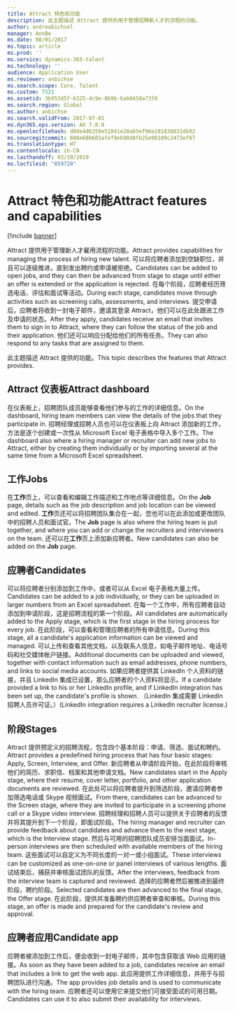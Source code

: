 ```yaml
---
title: Attract 特色和功能
description: 此主题描述 Attract 提供的用于管理招聘新人才的流程的功能。
author: andreabichsel
manager: AnnBe
ms.date: 08/01/2017
ms.topic: article
ms.prod: ''
ms.service: dynamics-365-talent
ms.technology: ''
audience: Application User
ms.reviewer: anbichse
ms.search.scope: Core, Talent
ms.custom: 7521
ms.assetid: 3b953d5f-6325-4c9e-8b9b-6ab0458a73f8
ms.search.region: Global
ms.author: anbichse
ms.search.validFrom: 2017-07-01
ms.dyn365.ops.version: AX 7.0.0
ms.openlocfilehash: d80e4d6359e51841e28ab5ef96e281838831db92
ms.sourcegitcommit: 608e68b603afef9eb98d8fb25e90109c2473ef87
ms.translationtype: HT
ms.contentlocale: zh-CN
ms.lasthandoff: 03/19/2019
ms.locfileid: "859728"
---
```

# <a name="attract-features-and-capabilities"></a><span data-ttu-id="b6950-103">Attract 特色和功能</span><span class="sxs-lookup"><span data-stu-id="b6950-103">Attract features and capabilities</span></span>

[!include [banner](includes/banner.md)]

<span data-ttu-id="b6950-104">Attract 提供用于管理新人才雇用流程的功能。</span><span class="sxs-lookup"><span data-stu-id="b6950-104">Attract provides capabilities for managing the process of hiring new talent.</span></span> <span data-ttu-id="b6950-105">可以将应聘者添加到空缺职位，并且可以逐级推进，直到发出聘约或申请被拒绝。</span><span class="sxs-lookup"><span data-stu-id="b6950-105">Candidates can be added to open jobs, and they can then be advanced from stage to stage until either an offer is extended or the application is rejected.</span></span> <span data-ttu-id="b6950-106">在每个阶段，应聘者经历筛选电话、评估和面试等活动。</span><span class="sxs-lookup"><span data-stu-id="b6950-106">During each stage, candidates move through activities such as screening calls, assessments, and interviews.</span></span> <span data-ttu-id="b6950-107">提交申请后，应聘者将收到一封电子邮件，邀请其登录 Attract，他们可以在此处跟进工作及申请的状态。</span><span class="sxs-lookup"><span data-stu-id="b6950-107">After they apply, candidates receive an email that invites them to sign in to Attract, where they can follow the status of the job and their application.</span></span> <span data-ttu-id="b6950-108">他们还可以响应分配给他们的所有任务。</span><span class="sxs-lookup"><span data-stu-id="b6950-108">They can also respond to any tasks that are assigned to them.</span></span>

<span data-ttu-id="b6950-109">此主题描述 Attract 提供的功能。</span><span class="sxs-lookup"><span data-stu-id="b6950-109">This topic describes the features that Attract provides.</span></span>

## <a name="attract-dashboard"></a><span data-ttu-id="b6950-110">Attract 仪表板</span><span class="sxs-lookup"><span data-stu-id="b6950-110">Attract dashboard</span></span>
<span data-ttu-id="b6950-111">在仪表板上，招聘团队成员能够查看他们参与的工作的详细信息。</span><span class="sxs-lookup"><span data-stu-id="b6950-111">On the dashboard, hiring team members can view the details of the jobs that they participate in.</span></span> <span data-ttu-id="b6950-112">招聘经理或招聘人员也可以在仪表板上向 Attract 添加新的工作，方法是逐个创建或一次性从 Microsoft Excel 电子表格中导入多个工作。</span><span class="sxs-lookup"><span data-stu-id="b6950-112">The dashboard also where a hiring manager or recruiter can add new jobs to Attract, either by creating them individually or by importing several at the same time from a Microsoft Excel spreadsheet.</span></span>

## <a name="jobs"></a><span data-ttu-id="b6950-113">工作</span><span class="sxs-lookup"><span data-stu-id="b6950-113">Jobs</span></span>
<span data-ttu-id="b6950-114">在**工作**页上，可以查看和编辑工作描述和工作地点等详细信息。</span><span class="sxs-lookup"><span data-stu-id="b6950-114">On the **Job** page, details such as the job description and job location can be viewed and edited.</span></span> <span data-ttu-id="b6950-115">**工作**页还可以将招聘团队集合在一起，您也可以在此添加或更改团队中的招聘人员和面试官。</span><span class="sxs-lookup"><span data-stu-id="b6950-115">The **Job** page is also where the hiring team is put together, and where you can add or change the recruiters and interviewers on the team.</span></span> <span data-ttu-id="b6950-116">还可以在**工作**页上添加新应聘者。</span><span class="sxs-lookup"><span data-stu-id="b6950-116">New candidates can also be added on the **Job** page.</span></span>

## <a name="candidates"></a><span data-ttu-id="b6950-117">应聘者</span><span class="sxs-lookup"><span data-stu-id="b6950-117">Candidates</span></span>
<span data-ttu-id="b6950-118">可以将应聘者分别添加到工作中，或者可以从 Excel 电子表格大量上传。</span><span class="sxs-lookup"><span data-stu-id="b6950-118">Candidates can be added to a job individually, or they can be uploaded in larger numbers from an Excel spreadsheet.</span></span> <span data-ttu-id="b6950-119">在每一个工作中，所有应聘者自动添加到申请阶段，这是招聘流程的第一个阶段。</span><span class="sxs-lookup"><span data-stu-id="b6950-119">All candidates are automatically added to the Apply stage, which is the first stage in the hiring process for every job.</span></span> <span data-ttu-id="b6950-120">在此阶段，可以查看和管理应聘者的所有申请信息。</span><span class="sxs-lookup"><span data-stu-id="b6950-120">During this stage, all a candidate's application information can be viewed and managed.</span></span> <span data-ttu-id="b6950-121">可以上传和查看其他文档，以及联系人信息，如电子邮件地址、电话号码和社交媒体帐户链接。</span><span class="sxs-lookup"><span data-stu-id="b6950-121">Additional documents can be uploaded and viewed, together with contact information such as email addresses, phone numbers, and links to social media accounts.</span></span> <span data-ttu-id="b6950-122">如果应聘者提供其 LinkedIn 个人资料的链接，并且 LinkedIn 集成已设置，那么应聘者的个人资料将显示。</span><span class="sxs-lookup"><span data-stu-id="b6950-122">If a candidate provided a link to his or her LinkedIn profile, and if LinkedIn integration has been set up, the candidate's profile is shown.</span></span> <span data-ttu-id="b6950-123">（LinkedIn 集成需要 LinkedIn 招聘人员许可证。）</span><span class="sxs-lookup"><span data-stu-id="b6950-123">(LinkedIn integration requires a LinkedIn recruiter license.)</span></span>

## <a name="stages"></a><span data-ttu-id="b6950-124">阶段</span><span class="sxs-lookup"><span data-stu-id="b6950-124">Stages</span></span>
<span data-ttu-id="b6950-125">Attract 提供预定义的招聘流程，包含四个基本阶段：申请、筛选、面试和聘约。</span><span class="sxs-lookup"><span data-stu-id="b6950-125">Attract provides a predefined hiring process that has four basic stages: Apply, Screen, Interview, and Offer.</span></span> <span data-ttu-id="b6950-126">新应聘者从申请阶段开始，在此阶段将审核他们的简历、求职信、档案和其他申请文档。</span><span class="sxs-lookup"><span data-stu-id="b6950-126">New candidates start in the Apply stage, where their resume, cover letter, portfolio, and other application documents are reviewed.</span></span> <span data-ttu-id="b6950-127">在此处可以将应聘者提升到筛选阶段，邀请应聘者参加筛选电话或 Skype 视频面试。</span><span class="sxs-lookup"><span data-stu-id="b6950-127">From there, candidates can be advanced to the Screen stage, where they are invited to participate in a screening phone call or a Skype video interview.</span></span> <span data-ttu-id="b6950-128">招聘经理和招聘人员可以提供关于应聘者的反馈并将其提升到下一个阶段，即面试阶段。</span><span class="sxs-lookup"><span data-stu-id="b6950-128">The hiring manager and recruiter can provide feedback about candidates and advance them to the next stage, which is the Interview stage.</span></span> <span data-ttu-id="b6950-129">然后与可用的招聘团队成员安排当面面试。</span><span class="sxs-lookup"><span data-stu-id="b6950-129">In-person interviews are then scheduled with available members of the hiring team.</span></span> <span data-ttu-id="b6950-130">这些面试可以自定义为不同长度的一对一或小组面试。</span><span class="sxs-lookup"><span data-stu-id="b6950-130">These interviews can be customized as one-on-one or panel interviews of various lengths.</span></span> <span data-ttu-id="b6950-131">面试结束后，捕获并审核面试团队的反馈。</span><span class="sxs-lookup"><span data-stu-id="b6950-131">After the interviews, feedback from the interview team is captured and reviewed.</span></span> <span data-ttu-id="b6950-132">选择的应聘者然后被推进到最终阶段，聘约阶段。</span><span class="sxs-lookup"><span data-stu-id="b6950-132">Selected candidates are then advanced to the final stage, the Offer stage.</span></span> <span data-ttu-id="b6950-133">在此阶段，提供并准备聘约供应聘者审查和审核。</span><span class="sxs-lookup"><span data-stu-id="b6950-133">During this stage, an offer is made and prepared for the candidate's review and approval.</span></span>

## <a name="candidate-app"></a><span data-ttu-id="b6950-134">应聘者应用</span><span class="sxs-lookup"><span data-stu-id="b6950-134">Candidate app</span></span>
<span data-ttu-id="b6950-135">应聘者被添加到工作后，便会收到一封电子邮件，其中包含获取该 Web 应用的链接。</span><span class="sxs-lookup"><span data-stu-id="b6950-135">As soon as they have been added to a job, candidates receive an email that includes a link to get the web app.</span></span> <span data-ttu-id="b6950-136">此应用提供工作详细信息，并用于与招聘团队进行沟通。</span><span class="sxs-lookup"><span data-stu-id="b6950-136">The app provides job details and is used to communicate with the hiring team.</span></span> <span data-ttu-id="b6950-137">应聘者还可以使用它来提交他们可接受面试的可用日期。</span><span class="sxs-lookup"><span data-stu-id="b6950-137">Candidates can use it to also submit their availability for interviews.</span></span>
